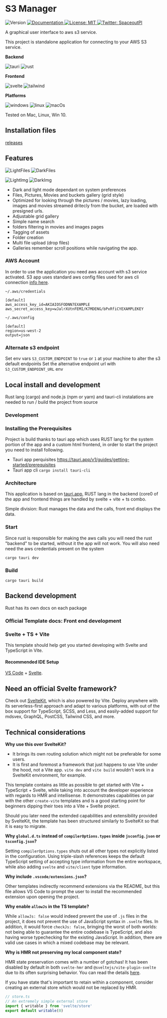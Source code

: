 # S3 Manager 

<p>
  <img alt="Version" src="https://img.shields.io/badge/version-0.9.8-blue.svg?cacheSeconds=2592000" />
  <a href="https://github.com/MassivDash/astrox" target="_blank">
    <img alt="Documentation" src="https://img.shields.io/badge/documentation-yes-brightgreen.svg" />
  </a>
  <a href="#" target="_blank">
    <img alt="License: MIT" src="https://img.shields.io/badge/License-MIT-yellow.svg" />
  </a>
  <a href="https://twitter.com/SpaceoutPl" target="_blank">
    <img alt="Twitter: SpaceoutPl" src="https://img.shields.io/twitter/follow/SpaceoutPl.svg?style=social" />
  </a>
</p>


A graphical user interface to aws s3 service. 

This project is standalone application for connecting to your AWS S3 service.

**Backend**

![tauri](https://img.shields.io/badge/tauri-1.7.0-yellow.svg?cacheSeconds=2592000) ![rust](https://img.shields.io/badge/rust-1.80.0-orange.svg?cacheSeconds=2592000)

**Frontend**

![svelte](https://img.shields.io/badge/svelte-4.2.0-yellow.svg?cacheSeconds=2592000) ![tailwind](https://img.shields.io/badge/tailwind-4.2.0-yellow.svg?cacheSeconds=2592000)

**Platforms**

![windows](https://img.shields.io/badge/Platform-Windows-blue) ![linux](https://img.shields.io/badge/Platform-Linux-blue) ![macOs](https://img.shields.io/badge/Platform-MacOs-blue)

Tested on Mac, Linux, Win 10. 

## Installation files
[releases](https://github.com/MassivDash/S3_Manager/releases)


## Features

![LightFiles](/screenshots/lightFiles.png?raw=true)
![DarkFiles](/screenshots/darkFiles.png?raw=true)

![LightImg](/screenshots/lightImg.png?raw=true)
![DarkImg](/screenshots/darkImg.png?raw=true)




- Dark and light mode dependant on system preferences  
- Files, Pictures, Movies and buckets gallery (grid style)
- Optimized for looking through the pictures / movies, lazy loading, images and movies streamed dritecly from the bucket, are loaded with presigned urls. 
- Adjustable grid gallery 
- Simple name search
- folders filtering in movies and images pages 
- Tagging of assets
- Folder creation
- Multi file upload (drop files)
- Galleries remember scroll positions while navigating the app. 




### AWS Account 
In order to use the application you need aws account with s3 service activated. S3 app uses standard aws config files used for aws cli connection [info here](https://docs.aws.amazon.com/cli/latest/userguide/cli-configure-files.html).  

```
~/.aws/credentials
```

```
[default]
aws_access_key_id=AKIAIOSFODNN7EXAMPLE
aws_secret_access_key=wJalrXUtnFEMI/K7MDENG/bPxRfiCYEXAMPLEKEY
```

```
~/.aws/config
```

```
[default]
region=us-west-2
output=json
```

### Alternate s3 endpoint 

Set env vars ```S3_CUSTOM_ENDPOINT``` to ```true``` or ```1```   at your machine to alter the s3 default endpoints
Set the alternative endpoint url with ```S3_CUSTOM_ENDPOINT_URL``` env

## Local install and development
Rust lang (cargo) and node.js (npm or yarn) and tauri-cli instalations are needed to run / build the project from source

### Development
### Installing the Prerequisites
Project is build thanks to tauri app which uses RUST lang for the system portion of the app and a custom html frontend, in order to start the project you need to install following. 


- Tauri app perquisites https://tauri.app/v1/guides/getting-started/prerequisites 
- Tauri app cli ```cargo install tauri-cli```


### Architecture

This application is based on [tauri.app](https://tauri.app/), RUST lang in the backend (core0 of the app and frontend things are handled by svelte + vite + ts combo. 

Simple division: Rust manages the data and the calls, front end displays the data. 

### Start 


Since rust is responsible for making the aws calls you will need the rust "backend" to be started, without it the app will not work.
You will also need need the aws credentials present on the system
```
cargo tauri dev
```

### Build 

```
cargo tauri build
```


## Backend development
Rust has its own docs on each package 


### Official Template docs:  Front end development
### Svelte + TS + Vite

This template should help get you started developing with Svelte and TypeScript in Vite.

#### Recommended IDE Setup

[VS Code](https://code.visualstudio.com/) + [Svelte](https://marketplace.visualstudio.com/items?itemName=svelte.svelte-vscode).

## Need an official Svelte framework?

Check out [SvelteKit](https://github.com/sveltejs/kit#readme), which is also powered by Vite. Deploy anywhere with its serverless-first approach and adapt to various platforms, with out of the box support for TypeScript, SCSS, and Less, and easily-added support for mdsvex, GraphQL, PostCSS, Tailwind CSS, and more.

## Technical considerations

**Why use this over SvelteKit?**

- It brings its own routing solution which might not be preferable for some users.
- It is first and foremost a framework that just happens to use Vite under the hood, not a Vite app.
  `vite dev` and `vite build` wouldn't work in a SvelteKit environment, for example.

This template contains as little as possible to get started with Vite + TypeScript + Svelte, while taking into account the developer experience with regards to HMR and intellisense. It demonstrates capabilities on par with the other `create-vite` templates and is a good starting point for beginners dipping their toes into a Vite + Svelte project.

Should you later need the extended capabilities and extensibility provided by SvelteKit, the template has been structured similarly to SvelteKit so that it is easy to migrate.

**Why `global.d.ts` instead of `compilerOptions.types` inside `jsconfig.json` or `tsconfig.json`?**

Setting `compilerOptions.types` shuts out all other types not explicitly listed in the configuration. Using triple-slash references keeps the default TypeScript setting of accepting type information from the entire workspace, while also adding `svelte` and `vite/client` type information.

**Why include `.vscode/extensions.json`?**

Other templates indirectly recommend extensions via the README, but this file allows VS Code to prompt the user to install the recommended extension upon opening the project.

**Why enable `allowJs` in the TS template?**

While `allowJs: false` would indeed prevent the use of `.js` files in the project, it does not prevent the use of JavaScript syntax in `.svelte` files. In addition, it would force `checkJs: false`, bringing the worst of both worlds: not being able to guarantee the entire codebase is TypeScript, and also having worse typechecking for the existing JavaScript. In addition, there are valid use cases in which a mixed codebase may be relevant.

**Why is HMR not preserving my local component state?**

HMR state preservation comes with a number of gotchas! It has been disabled by default in both `svelte-hmr` and `@sveltejs/vite-plugin-svelte` due to its often surprising behavior. You can read the details [here](https://github.com/rixo/svelte-hmr#svelte-hmr).

If you have state that's important to retain within a component, consider creating an external store which would not be replaced by HMR.

```ts
// store.ts
// An extremely simple external store
import { writable } from 'svelte/store'
export default writable(0)
```
